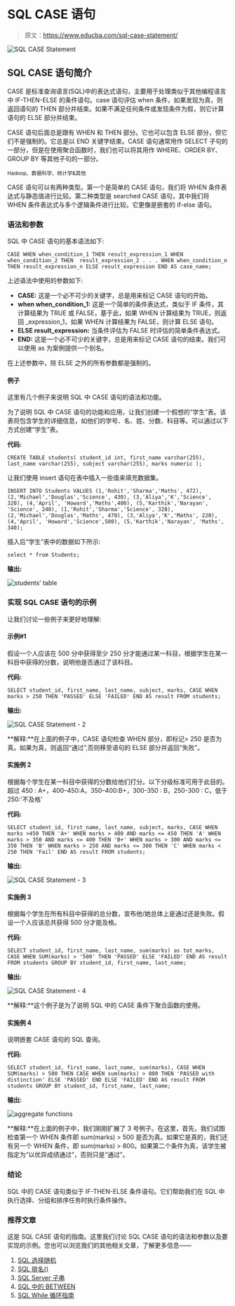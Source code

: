 # SQL CASE 语句

> 原文：<https://www.educba.com/sql-case-statement/>

![SQL CASE Statement](img/86958472c48ae1038d57bb19fa5d9552.png)



## SQL CASE 语句简介

CASE 是标准查询语言(SQL)中的表达式语句，主要用于处理类似于其他编程语言中 IF-THEN-ELSE 的条件语句。case 语句评估 when 条件，如果发现为真，则返回语句的 THEN 部分并结束。如果不满足任何条件或发现条件为假，则它计算语句的 ELSE 部分并结束。

CASE 语句后面总是跟有 WHEN 和 THEN 部分。它也可以包含 ELSE 部分，但它们不是强制的。它总是以 END 关键字结束。CASE 语句通常用作 SELECT 子句的一部分，但是在使用聚合函数时，我们也可以将其用作 WHERE、ORDER BY、GROUP BY 等其他子句的一部分。

<small>Hadoop、数据科学、统计学&其他</small>

CASE 语句可以有两种类型。第一个是简单的 CASE 语句，我们将 WHEN 条件表达式与静态值进行比较。第二种类型是 searched CASE 语句，其中我们将 WHEN 条件表达式与多个逻辑条件进行比较。它更像是嵌套的 if-else 语句。

### 语法和参数

SQL 中 CASE 语句的基本语法如下:

`CASE
WHEN when_condition_1 THEN result_expression_1
WHEN when_condition_2 THEN  result_expression_2
.
.
.
WHEN when_condition_n THEN result_expression_n
ELSE result_expression
END AS case_name;`

上述语法中使用的参数如下:

*   **CASE:** 这是一个必不可少的关键字，总是用来标记 CASE 语句的开始。
*   **when when_condition_1:** 这是一个简单的条件表达式，类似于 IF 条件，其计算结果为 TRUE 或 FALSE，基于此，如果 WHEN 计算结果为 TRUE，则返回 _expression_1，如果 WHEN 计算结果为 FALSE，则计算 ELSE 语句。
*   **ELSE result_expression:** 当条件评估为 FALSE 时评估的简单条件表达式。
*   **END:** 这是一个必不可少的关键字，总是用来标记 CASE 语句的结束。我们可以使用 as 为案例提供一个别名。

在上述参数中，除 ELSE 之外的所有参数都是强制的。

#### 例子

这里有几个例子来说明 SQL 中 CASE 语句的语法和功能。

为了说明 SQL 中 CASE 语句的功能和应用，让我们创建一个假想的“学生”表。该表将包含学生的详细信息，如他们的学号、名、姓、分数、科目等。可以通过以下方式创建“学生”表。

**代码:**

`CREATE TABLE students(
student_id int,
first_name varchar(255),
last_name varchar(255),
subject varchar(255),
marks numeric
);`

让我们使用 insert 语句在表中插入一些值来填充数据集。

`INSERT INTO Students VALUES
(1,'Rohit','Sharma','Maths', 472),
(2,'Michael','Douglas','Science', 430),
(3,'Aliya','K','Science', 320),
(4,'April', 'Howard','Maths',400),
(5,'Karthik','Narayan', 'Science', 240),
(1,'Rohit','Sharma','Science', 328),
(2,'Michael','Douglas','Maths', 470),
(3,'Aliya','K','Maths', 220),
(4,'April', 'Howard','Science',500),
(5,'Karthik','Narayan', 'Maths', 340);`

插入后“学生”表中的数据如下所示:

`select * from Students;`

**输出:**

![students’ table](img/c514442495a65dd35730fc4e810210b7.png)



### 实现 SQL CASE 语句的示例

让我们讨论一些例子来更好地理解:

#### 示例#1

假设一个人应该在 500 分中获得至少 250 分才能通过某一科目，根据学生在某一科目中获得的分数，说明他是否通过了该科目。

**代码:**

`SELECT student_id, first_name, last_name, subject, marks,
CASE
WHEN marks > 250 THEN 'PASSED'
ELSE 'FAILED'
END AS result
FROM students;`

**输出:**

![SQL CASE Statement - 2](img/079a85ad2c0e277918ed27040ebd7d17.png)



**解释:**在上面的例子中，CASE 语句检查 WHEN 部分，即标记> 250 是否为真。如果为真，则返回“通过”,否则移至语句的 ELSE 部分并返回“失败”。

#### 实施例 2

根据每个学生在某一科目中获得的分数给他们打分。以下分级标准可用于此目的。超过 450 : A+，400–450:A，350–400:B+，300-350 : B，250-300 : C，低于 250:'不及格'

**代码:**

`SELECT student_id, first_name, last_name, subject, marks,
CASE
WHEN marks >450 THEN 'A+'
WHEN marks > 400 AND marks <= 450 THEN 'A'
WHEN marks > 350 AND marks <= 400 THEN 'B+'
WHEN marks > 300 AND marks <= 350 THEN 'B'
WHEN marks > 250 AND marks <= 300 THEN 'C'
WHEN marks < 250 THEN 'Fail'
END AS result
FROM students;`

**输出:**

![SQL CASE Statement - 3](img/a30864b1efb3adb2ef1c8f1e49fc6183.png)



#### 实施例 3

根据每个学生在所有科目中获得的总分数，宣布他/她总体上是通过还是失败。假设一个人应该总共获得 500 分才能及格。

**代码:**

`SELECT student_id, first_name, last_name, sum(marks) as tot_marks,
CASE
WHEN SUM(marks) > '500' THEN 'PASSED'
ELSE 'FAILED'
END AS result
FROM students
GROUP BY student_id, first_name, last_name;`

**输出:**

![SQL CASE Statement - 4](img/2e4619db01d5c5ba09f23a1bd903cb8a.png)



**解释:**这个例子是为了说明 SQL 中的 CASE 条件下聚合函数的使用。

#### 实施例 4

说明嵌套 CASE 语句的 SQL 查询。

**代码:**

`SELECT student_id, first_name, last_name, sum(marks),
CASE
WHEN SUM(marks) > 500 THEN
CASE
WHEN sum(marks) > 800 THEN 'PASSED with distinction'
ELSE 'PASSED'
END
ELSE 'FAILED'
END AS result
FROM students
GROUP BY student_id, first_name, last_name;`

**输出:**

![aggregate functions](img/ec6792d60359eec73eb0711677a3b305.png)



**解释:**在上面的例子中，我们刚刚扩展了 3 号例子。在这里，首先，我们试图检查第一个 WHEN 条件即 sum(marks) > 500 是否为真。如果它是真的，我们还有另一个 WHEN 条件，即 sum(marks) > 800。如果第二个条件为真，该学生被指定为“以优异成绩通过”，否则只是“通过”。

### 结论

SQL 中的 CASE 语句类似于 IF-THEN-ELSE 条件语句。它们帮助我们在 SQL 中执行选择、分组和排序任务时执行条件操作。

### 推荐文章

这是 SQL CASE 语句的指南。这里我们讨论 SQL CASE 语句的语法和参数以及要实现的示例。您也可以浏览我们的其他相关文章，了解更多信息——

1.  [SQL 选择随机](https://www.educba.com/sql-select-random/)
2.  [SQL 排名()](https://www.educba.com/sql-rank/)
3.  [SQL Server 子串](https://www.educba.com/sql-server-substring/)
4.  [SQL 中的 BETWEEN](https://www.educba.com/between-in-sql/)
5.  [SQL While 循环指南](https://www.educba.com/sql-while-loop/)





